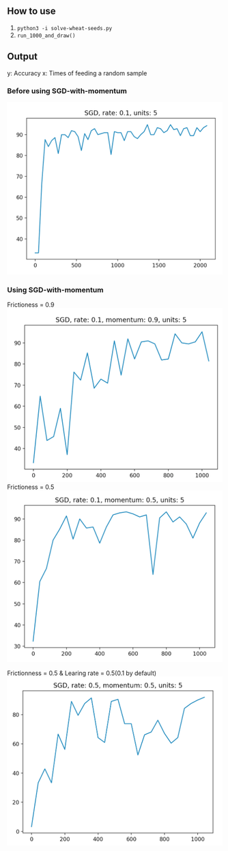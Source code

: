 ## How to use

1. `python3 -i solve-wheat-seeds.py`
2. `run_1000_and_draw()`

## Output

y: Accuracy
x: Times of feeding a random sample

### Before using SGD-with-momentum 
![](wheat.png)

### Using SGD-with-momentum
Frictioness = 0.9
![](momentum_0point9.png)
Frictioness = 0.5
![](momentum_0point5.png)

Frictionness = 0.5 & Learing rate = 0.5(0.1 by default)
![](momentum_0point5_rate0point5.png)
